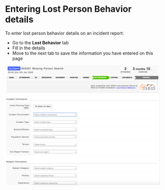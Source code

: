 # Entering Lost Person Behavior details

To enter lost person behavior details on an incident report:

* Go to the **Lost Behavior** tab
* Fill in the details
* Move to the next tab to save the information you have entered on this page 

![](../../.gitbook/assets/lost-person-behavior-1.png)

